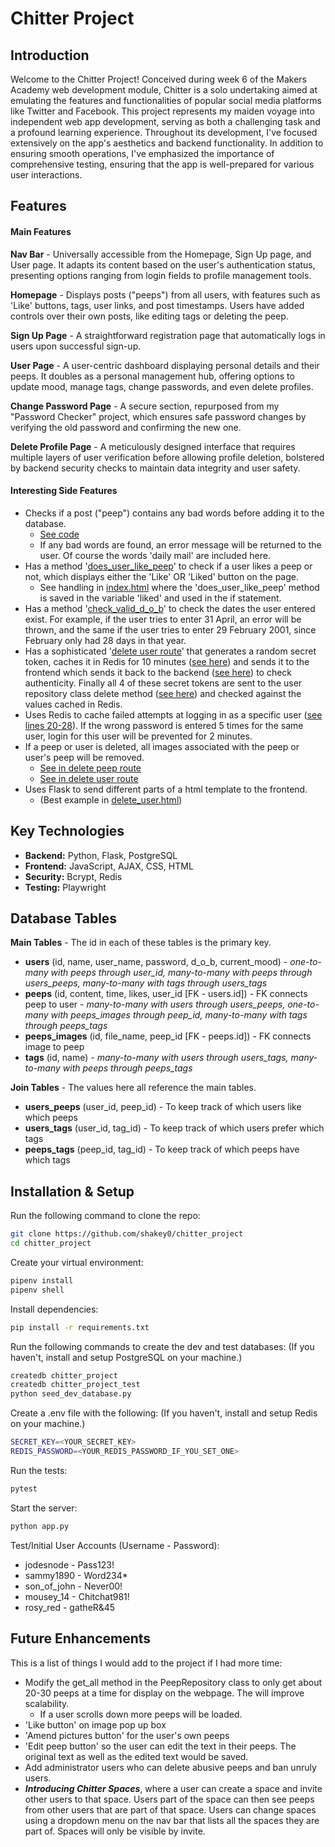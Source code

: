# Chitter Project

## Introduction

Welcome to the Chitter Project! Conceived during week 6 of the Makers Academy web development module, Chitter is a solo undertaking aimed at emulating the features and functionalities of popular social media platforms like Twitter and Facebook. This project represents my maiden voyage into independent web app development, serving as both a challenging task and a profound learning experience. Throughout its development, I've focused extensively on the app's aesthetics and backend functionality. In addition to ensuring smooth operations, I've emphasized the importance of comprehensive testing, ensuring that the app is well-prepared for various user interactions.

## Features

#### Main Features

**Nav Bar** - Universally accessible from the Homepage, Sign Up page, and User page. It adapts its content based on the user's authentication status, presenting options ranging from login fields to profile management tools.

**Homepage** - Displays posts ("peeps") from all users, with features such as 'Like' buttons, tags, user links, and post timestamps. Users have added controls over their own posts, like editing tags or deleting the peep.

**Sign Up Page** - A straightforward registration page that automatically logs in users upon successful sign-up.

**User Page** - A user-centric dashboard displaying personal details and their peeps. It doubles as a personal management hub, offering options to update mood, manage tags, change passwords, and even delete profiles.

**Change Password Page** - A secure section, repurposed from my "Password Checker" project, which ensures safe password changes by verifying the old password and confirming the new one.

**Delete Profile Page** -  A meticulously designed interface that requires multiple layers of user verification before allowing profile deletion, bolstered by backend security checks to maintain data integrity and user safety.

#### Interesting Side Features

- Checks if a post ("peep") contains any bad words before adding it to the database.
    - [See code](https://github.com/shakey0/chitter_project/blob/main/ChitterApp/lib/repositories/peep_repository.py#L59-L67)
    - If any bad words are found, an error message will be returned to the user. Of course the words 'daily mail' are included here.
- Has a method '[does_user_like_peep](https://github.com/shakey0/chitter_project/blob/main/ChitterApp/lib/repositories/peep_repository.py#L86-L91)' to check if a user likes a peep or not, which displays either the 'Like' OR 'Liked' button on the page.
    - See handling in [index.html](https://github.com/shakey0/chitter_project/blob/main/ChitterApp/templates/index.html#L136-L144) where the 'does_user_like_peep' method is saved in the variable 'liked' and used in the if statement.
- Has a method '[check_valid_d_o_b](https://github.com/shakey0/chitter_project/blob/main/ChitterApp/lib/repositories/user_repository.py#L64-L79)' to check the dates the user entered exist. For example, if the user tries to enter 31 April, an error will be thrown, and the same if the user tries to enter 29 February 2001, since February only had 28 days in that year.
- Has a sophisticated '[delete user route](https://github.com/shakey0/chitter_project/blob/main/ChitterApp/routes/user_routes.py#L137-L249)' that generates a random secret token, caches it in Redis for 10 minutes ([see here](https://github.com/shakey0/chitter_project/blob/main/ChitterApp/routes/user_routes.py#L151-L154)) and sends it to the frontend which sends it back to the backend ([see here](https://github.com/shakey0/chitter_project/blob/main/ChitterApp/templates/delete_user.html#L18)) to check authenticity. Finally all 4 of these secret tokens are sent to the user repository class delete method ([see here](https://github.com/shakey0/chitter_project/blob/main/ChitterApp/lib/repositories/user_repository.py#L151-L158)) and checked against the values cached in Redis.
- Uses Redis to cache failed attempts at logging in as a specific user ([see lines 20-28](https://github.com/shakey0/chitter_project/blob/main/ChitterApp/routes/auth.py#L20-L28)). If the wrong password is entered 5 times for the same user, login for this user will be prevented for 2 minutes.
- If a peep or user is deleted, all images associated with the peep or user's peep will be removed.
    - [See in delete peep route](https://github.com/shakey0/chitter_project/blob/main/ChitterApp/routes/peep_routes.py#L96-L110)
    - [See in delete user route](https://github.com/shakey0/chitter_project/blob/main/ChitterApp/routes/user_routes.py#L166-L184)
- Uses Flask to send different parts of a html template to the frontend.
    - (Best example in [delete_user.html](https://github.com/shakey0/chitter_project/blob/main/ChitterApp/templates/delete_user.html#L11-L101))

## Key Technologies

- **Backend:** Python, Flask, PostgreSQL
- **Frontend:** JavaScript, AJAX, CSS, HTML
- **Security:** Bcrypt, Redis
- **Testing:** Playwright

## Database Tables

**Main Tables** - The id in each of these tables is the primary key.

- **users** (id, name, user_name, password, d_o_b, current_mood) - <em>one-to-many with peeps through user_id, many-to-many with peeps through users_peeps, many-to-many with tags through users_tags</em>
- **peeps** (id, content, time, likes, user_id [FK - users.id]) - FK connects peep to user - <em>many-to-many with users through users_peeps, one-to-many with peeps_images through peep_id, many-to-many with tags through peeps_tags</em>
- **peeps_images** (id, file_name, peep_id [FK - peeps.id]) - FK connects image to peep
- **tags** (id, name) - <em>many-to-many with users through users_tags, many-to-many with peeps through peeps_tags</em>

**Join Tables** - The values here all reference the main tables.

- **users_peeps** (user_id, peep_id) - To keep track of which users like which peeps
- **users_tags** (user_id, tag_id) - To keep track of which users prefer which tags
- **peeps_tags** (peep_id, tag_id) - To keep track of which peeps have which tags

## Installation & Setup

Run the following command to clone the repo:
```bash
git clone https://github.com/shakey0/chitter_project
cd chitter_project
```

Create your virtual environment:
```bash
pipenv install
pipenv shell
```

Install dependencies:
```bash
pip install -r requirements.txt
```

Run the following commands to create the dev and test databases:
(If you haven't, install and setup PostgreSQL on your machine.)
```bash
createdb chitter_project
createdb chitter_project_test
python seed_dev_database.py
```

Create a .env file with the following:
(If you haven't, install and setup Redis on your machine.)
```bash
SECRET_KEY=<YOUR_SECRET_KEY>
REDIS_PASSWORD=<YOUR_REDIS_PASSWORD_IF_YOU_SET_ONE>
```

Run the tests:
```bash
pytest
```

Start the server:
```bash
python app.py
```

Test/Initial User Accounts (Username - Password):
- jodesnode - Pass123!
- sammy1890 - Word234*
- son_of_john - Never00!
- mousey_14 - Chitchat981!
- rosy_red - gatheR&45

## Future Enhancements

This is a list of things I would add to the project if I had more time:
- Modify the get_all method in the PeepRepository class to only get about 20-30 peeps at a time for display on the webpage. The will improve scalability.
    - If a user scrolls down more peeps will be loaded.
- 'Like button' on image pop up box
- 'Amend pictures button' for the user's own peeps
- 'Edit peep button' so the user can edit the text in their peeps. The original text as well as the edited text would be saved.
- Add administrator users who can delete abusive peeps and ban unruly users. 
- ***Introducing Chitter Spaces***, where a user can create a space and invite other users to that space. Users part of the space can then see peeps from other users that are part of that space. Users can change spaces using a dropdown menu on the nav bar that lists all the spaces they are part of. Spaces will only be visible by invite.
